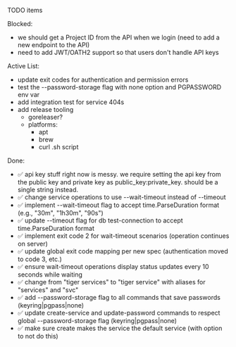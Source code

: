 TODO items

Blocked:
- we should get a Project ID from the API when we login (need to add a new endpoint to the API)
- need to add JWT/OATH2 support so that users don't handle API keys

Active List:
- update exit codes for authentication and permission errors
- test the --password-storage flag with none option and PGPASSWORD env var
- add integration test for service 404s
- add release tooling
   - goreleaser?
   - platforms:
        - apt
        - brew
        - curl .sh script

Done:
 - ✅ api key stuff right now is messy. we require setting the api key from the public key and private key as public_key:private_key. should be a single string instead.
 - ✅ change service operations to use --wait-timeout instead of --timeout
 - ✅ implement --wait-timeout flag to accept time.ParseDuration format (e.g., "30m", "1h30m", "90s")
 - ✅ update --timeout flag for db test-connection to accept time.ParseDuration format 
 - ✅ implement exit code 2 for wait-timeout scenarios (operation continues on server)
 - ✅ update global exit code mapping per new spec (authentication moved to code 3, etc.)
 - ✅ ensure wait-timeout operations display status updates every 10 seconds while waiting
 - ✅ change from "tiger services" to "tiger service" with aliases for "services" and "svc"
 - ✅ add --password-storage flag to all commands that save passwords (keyring|pgpass|none)
 - ✅ update create-service and update-password commands to respect global --password-storage flag (keyring|pgpass|none)
 - ✅ make sure create makes the service the default service (with option to not do this)
